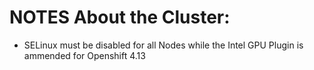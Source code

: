 # NOTES About the Cluster:
- SELinux must be disabled for all Nodes while the Intel GPU Plugin is ammended for Openshift 4.13
